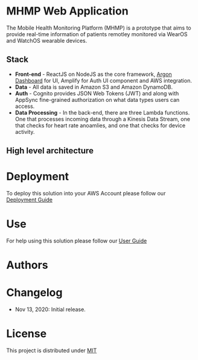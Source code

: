 # MHMP Web Application
The Mobile Health Monitoring Platform (MHMP) is a prototype that aims to provide real-time information of patients remotley monitored via WearOS and WatchOS wearable devices.  

## Stack

* **Front-end** - ReactJS on NodeJS as the core framework, [Argon Dashboard](https://github.com/creativetimofficial/argon-dashboard-react) for UI, Amplify for Auth UI component and AWS integration.
* **Data** - All data is saved in Amazon S3 and Amazon DynamoDB.
* **Auth** - Cognito provides JSON Web Tokens (JWT) and along with AppSync fine-grained authorization on what data types users can access.
* **Data Processing** - In the back-end, there are three Lambda functions. One that processes incoming data through a Kinesis Data Stream, one that checks for heart rate anoamlies, and one that checks for device activity. 

## High level architecture



# Deployment
To deploy this solution into your AWS Account please follow our [Deployment Guide](./docs/deployment_guide.md)

# Use
For help using this solution please follow our [User Guide](./docs/user_guide.md)

# Authors


# Changelog
* Nov 13, 2020: Initial release.

# License
This project is distributed under  [MIT](https://github.com/UBC-CIC/Mobile_Health_Monitoring_Platform/blob/master/LICENSE.md) 
